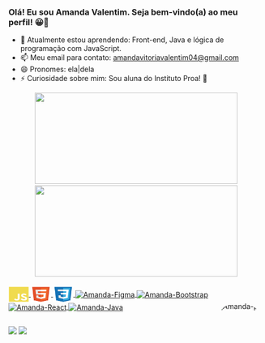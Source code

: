 ### Olá! Eu sou Amanda Valentim. Seja bem-vindo(a) ao meu perfil! 😀👋


- 🌱 Atualmente estou aprendendo: Front-end, Java e lógica de programação com JavaScript. 
- 📫 Meu email para contato: amandavitoriavalentim04@gmail.com
- 😄 Pronomes: ela|dela
- ⚡ Curiosidade sobre mim: Sou aluna do Instituto Proa! 💙  

<div align="center">
  <a href="https://github.com/amandavalentim">
  <img height="180em" width="400em" src="https://github-readme-stats.vercel.app/api?username=amandavalentim&show_icons=true&theme=white&count_private=true"/>
  <img height="180em" width="400em" src="https://github-readme-stats.vercel.app/api/top-langs/?username=amandavalentim&layout=compact&langs_count=7&theme=white"/>
</div>
  
<div style="display: inline_block"><br>
  <img align="center" alt="Amanda-Js" height="30" width="40" src="https://raw.githubusercontent.com/devicons/devicon/master/icons/javascript/javascript-plain.svg">
  <img align="center" alt="Amanda-HTML" height="30" width="40" src="https://raw.githubusercontent.com/devicons/devicon/master/icons/html5/html5-original.svg">
  <img align="center" alt="Amanda-CSS" height="30" width="40" src="https://raw.githubusercontent.com/devicons/devicon/master/icons/css3/css3-original.svg">
  <img align="center" alt="Amanda-Figma" height="30" width="40" src="https://cdn.jsdelivr.net/gh/devicons/devicon/icons/figma/figma-original.svg">
  <img align="center" alt="Amanda-Bootstrap" height="30" width="40" src="https://cdn.jsdelivr.net/gh/devicons/devicon/icons/bootstrap/bootstrap-original.svg">
  <img align="center" alt="Amanda-React" height="30" width="40" src="https://cdn.jsdelivr.net/gh/devicons/devicon/icons/react/react-original.svg">
  <img align="center" alt="Amanda-Java" height="50" width="60" src="https://cdn.jsdelivr.net/gh/devicons/devicon/icons/java/java-original-wordmark.svg">
   <img align="right" alt="Amanda-pic" height="200" style="border-radius:80px;" src="https://media.discordapp.net/attachments/967928980336443445/971558472481120276/download20220400202113.png">
</div>  
  
##
 <div>
  <a href="https://www.linkedin.com/in/amanda-valentim-a5941a1b7/" target="_blank"><img src="https://img.shields.io/badge/-LinkedIn-%230077B5?style=for-the-badge&logo=linkedin&logoColor=white" target="_blank"></a> 
   <a href = "mailto:amandavitoriavalentim04@gmail.com"><img src="https://img.shields.io/badge/-Gmail-%23333?style=for-the-badge&logo=gmail&logoColor=white" target="_blank"></a>
  </div>  
  
  

  
